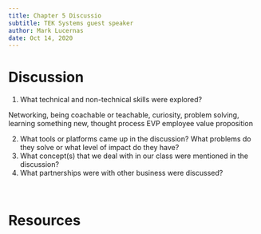 ```yaml
---
title: Chapter 5 Discussio
subtitle: TEK Systems guest speaker
author: Mark Lucernas
date: Oct 14, 2020
---
```



# Discussion

1. What technical and non-technical skills were explored?

Networking, being coachable or teachable, curiosity, problem solving, learning
something new, thought process
EVP employee value proposition

2. What tools or platforms came up in the discussion? What problems do they solve or what level of impact do they have?
3. What concept(s) that we deal with in our class were mentioned in the discussion?
4. What partnerships were with other business were discussed?


<br>

# Resources

